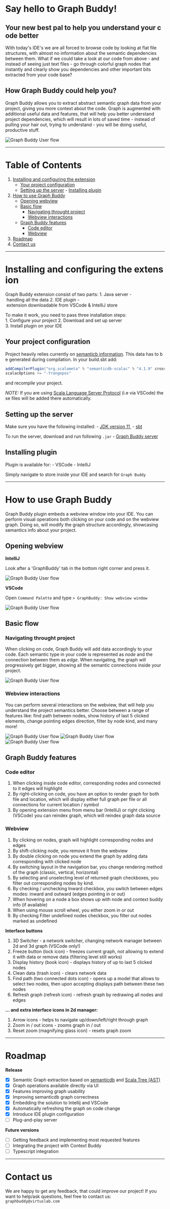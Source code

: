 # Say hello to Graph Buddy!

## Your new best pal to help you understand your code better

With today's IDE's we are all forced to browse code by looking at flat file structures, with almost no information about the semantic dependencies between them.
What if we could take a look at our code from above - and instead of seeing just text files - go through colorful graph nodes that instantly and clearly show you dependencies and other important bits extracted from your code base?

## How Graph Buddy could help you?

Graph Buddy allows you to extract abstract semantic graph data from your project, giving you more context about the code.
Graph is augmented with additional useful data and features, that will help you better understand project dependencies, which will result in lots of saved time - instead of pulling your hair out, trying to understand - you will be doing useful, productive stuff.

![Graph Buddy User flow](assets/images/gifs/extension-2-basicflow.gif)

---

# Table of Contents

1. [Installing and configuring the extension](#installing-and-configuring-the-extension)
    - [Your project configuration](#your-project-configuration)
    - [Setting up the server](#setting-up-the-server)
    - [Installing plugin](#installing-plugin)
2. [How to use Graph Buddy](#how-to-use-graph-buddy)
    - [Opening webview](#opening-webview)
    - [Basic flow](#basic-flow)
        - [Navigating throught project](#navigating-through-project)
        - [Webview interactions](#webview-interactions)
    - [Graph Buddy features](#graph-buddy-features)
        - [Code editor](#code-editor)
        - [Webview](#webview)
3. [Roadmap](#roadmap)
4. [Contact us](#contact-us)

---

# Installing and configuring the extension

Graph Buddy extension consist of two parts:
1. Java server - handling all the data
2. IDE plugin - extension downloadable from VSCode & IntelliJ store

To make it work, you need to pass three installation steps:
1. Configure your project
2. Download and set up server
3. Install plugin on your IDE

## Your project configuration

Project heavily relies currently on [semanticb information](https://scalameta.org/docs/semanticdb/guide.html). This data has to be generated during compilation. In your build.sbt add:

```scala
addCompilerPlugin("org.scalameta" % "semanticdb-scalac" % "4.1.9" cross CrossVersion.full)
scalacOptions += "-Yrangepos"
```

and recompile your project.

*NOTE:* If you are using [Scala Language Server Protocol](https://scalameta.org/metals/) (i.e via VSCode) these files will be added there automatically.

## Setting up the server

Make sure you have the following installed:
- [JDK version 11 ](https://www.oracle.com/technetwork/java/javase/downloads/jdk11-downloads-5066655.html)
- [sbt](https://www.scala-sbt.org/download.html)

To run the server, download and run following `.jar`
- [Graph Buddy server]()

## Installing plugin

Plugin is available for:
- VSCode
- IntelliJ

Simply navigate to store inside your IDE and search for `Graph Buddy`

---

# How to use Graph Buddy

Graph Buddy plugin embeds a webview window into your IDE.
You can perform visual operations both clicking on your code and on the webview graph. Doing so, will modify the graph structure accordingly, showcasing semantics info about your project.

## Opening webview

**IntelliJ**

Look after a 'GraphBuddy' tab in the bottom right corner and press it.

![Graph Buddy User flow](assets/images/gifs/extension-1-openwebview-intellij.gif)

**VSCode**

Open `Command Palette` and type `> GraphBuddy: Show webview window`

![Graph Buddy User flow](assets/images/gifs/extension-1-openwebview-vscode.gif)

## Basic flow

### Navigating throught project

When clicking on code, Graph Buddy will add data accordingly to your code. Each semantic type in your code is represented as *node* and the connection between them as *edge*. When navigating, the graph will progressively get bigger, showing all the semantic connections inside your project.

![Graph Buddy User flow](assets/images/gifs/extension-2-basicflow.gif)

### Webview interactions

You can perform several interactions on the webview, that will help you understand the project semantics better. Choose between a range of features like: find path between nodes, show history of last 5 clicked elements, change pointing edges direction, filter by node kind, and many more!

![Graph Buddy User flow](assets/images/gifs/2d-interface-5-findpath_select.gif)
![Graph Buddy User flow](assets/images/gifs/2d-webview-6-edgesmode.gif)
![Graph Buddy User flow](assets/images/gifs/2d-webview-7-hoverinfo.gif)

## Graph Buddy features

### Code editor

1. When clicking inside code editor, corresponding nodes and connected to it edges will highlight
2. By right-clicking on code, you have an option to render graph for both file and location, which will display either full graph per file or all connections for current location / symbol
3. By opening extension menu from menu bar (IntelliJ) or right clicking (VSCode) you can reindex graph, which will reindex graph data source

### Webview

1. By clicking on nodes, graph will highlight corresponding nodes and edges
2. By shift-clicking node, you remove it from the webview
3. By double clicking on node you extend the graph by adding data corresponding with clicked node
4. By switching layout in the navigation bar, you change rendering method of the graph (classic, vertical, horizontal)
5. By selecting and unselecting level of returned graph checkboxes, you filter out corresponding nodes by kind.
6. By checking / unchecking Inward checkbox, you switch between edges modes: inward and outward (edges pointing in or out)
7. When hovering on a node a box shows up with node and context buddy info (if available)
8. When using mouse scroll wheel, you either zoom in or out
9. By checking Filter undefined nodes checkbox, you filter out nodes marked as undefined

**Interface buttons**
1. 3D Switcher - a network switcher, changing network manager between 2d and 3d graph (VSCode only!)
2. Freeze button (lock icon) - freezes current graph, not allowing to extend it with data or remove data (filtering level still works)
3. Display history (book icon) - displays history of up to last 5 clicked nodes
4. Clean data (trash icon) - clears network data
5. Find path (two connected dots icon) - opens up a model that allows to select two nodes, then upon accepting displays path between these two nodes
6. Refresh graph (refresh icon) - refresh graph by redrawing all nodes and edges

**... and extra interface icons in 2d manager:**
1. Arrow icons - helps to navigate up/down/left/right through graph
2. Zoom in / out icons - zooms graph in / out
3. Reset zoom (magnifying glass icon) - resets graph zoom

---

# Roadmap

**Release**
- [x] Semantic Graph extraction based on [semanticdb](https://scalameta.org/docs/semanticdb/guide.html) and [Scala Tree (AST)](https://scalameta.org/docs/trees/guide.html)
- [x] Graph operations available directly via UI
- [x] Features improving graph usability
- [x] Improving semanticdb graph correctness
- [x] Embedding the solution to Intellij and VSCode
- [x] Automatically refreshing the graph on code change
- [x] Introduce IDE plugin configuration
- [ ] Plug-and-play server

**Future versions**
- [ ] Getting feedback and implementing most requested features
- [ ] Integrating the project with Context Buddy
- [ ] Typescript integration

---

# Contact us

We are happy to get any feedback, that could improve our project!
If you want to help/ask questions, feel free to contact us: `graphbuddy@virtuslab.com`
